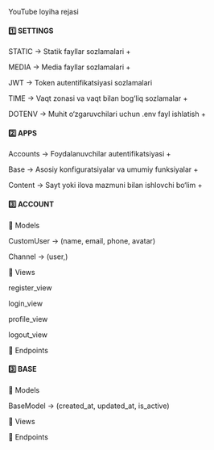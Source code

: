 YouTube loyiha rejasi

#### 1️⃣ SETTINGS

STATIC → Statik fayllar sozlamalari +

MEDIA → Media fayllar sozlamalari +

JWT → Token autentifikatsiyasi sozlamalari

TIME → Vaqt zonasi va vaqt bilan bog‘liq sozlamalar +

DOTENV → Muhit o‘zgaruvchilari uchun .env fayl ishlatish +

#### 2️⃣ APPS

Accounts → Foydalanuvchilar autentifikatsiyasi  +

Base → Asosiy konfiguratsiyalar va umumiy funksiyalar +

Content → Sayt yoki ilova mazmuni bilan ishlovchi bo‘lim +

#### 3️⃣ ACCOUNT

📌 Models

CustomUser → (name, email, phone, avatar)

Channel → (user,)

📌 Views

register_view

login_view

profile_view

logout_view

📌 Endpoints

#### 3️⃣ BASE

📌 Models

BaseModel → (created_at, updated_at, is_active)


📌 Views


📌 Endpoints




